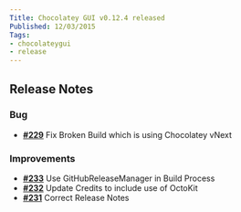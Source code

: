 ```yaml
---
Title: Chocolatey GUI v0.12.4 released
Published: 12/03/2015
Tags:
- chocolateygui
- release
---
```


## Release Notes

### Bug

- [**#229**](https://github.com/chocolatey/ChocolateyGUI/issues/229) Fix Broken Build which is using Chocolatey vNext

### Improvements

- [**#233**](https://github.com/chocolatey/ChocolateyGUI/issues/233) Use GitHubReleaseManager in Build Process
- [**#232**](https://github.com/chocolatey/ChocolateyGUI/issues/232) Update Credits to include use of OctoKit
- [**#231**](https://github.com/chocolatey/ChocolateyGUI/issues/231) Correct Release Notes
